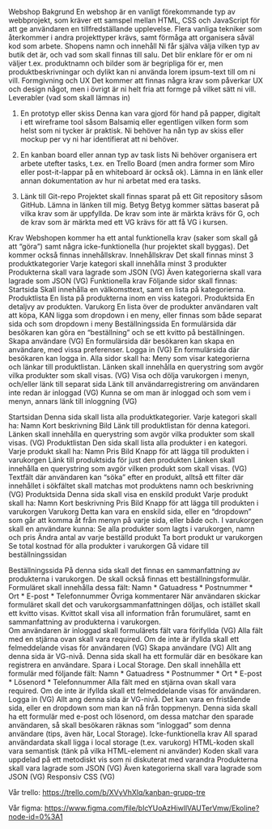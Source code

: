 Webshop
Bakgrund
En webshop är en vanligt förekommande typ av webbprojekt, som kräver ett samspel mellan HTML, CSS och JavaScript för att ge användaren en tillfredställande upplevelse. Flera vanliga tekniker som återkommer i andra projekttyper krävs, samt förmåga att organisera såväl kod som arbete. 
Shopens namn och innehåll
Ni får själva välja vilken typ av butik det är, och vad som skall finnas till salu. 
Det blir enklare för er om ni väljer t.ex. produktnamn och bilder som är begripliga för er, men produktbeskrivningar och dylikt kan ni använda lorem ipsum-text till om ni vill. 
Formgivning och UX
Det kommer att finnas några krav som påverkar UX och design något, men i övrigt är ni helt fria att formge på vilket sätt ni vill. 
Leverabler (vad som skall lämnas in)
1. En prototyp eller skiss
Denna kan vara gjord för hand på papper, digitalt i ett wireframe tool såsom Balsamiq eller egentligen vilken form som helst som ni tycker är praktisk. 
Ni behöver ha nån typ av skiss eller mockup per vy ni har identifierat att ni behöver. 

2. En kanban board eller annan typ av task lists
Ni behöver organisera ert arbete utefter tasks, t.ex. en Trello Board (men andra former som Miro eller post-it-lappar på en whiteboard är också ok). Lämna in en länk eller annan dokumentation av hur ni arbetat med era tasks. 

3. Länk till Git-repo
Projektet skall finnas sparat på ett Git repository såsom GitHub. Lämna in länken till mig. 
Betyg
Betyg kommer sättas baserat på vilka krav som är uppfyllda. De krav som inte är märkta krävs för G, och de krav som är märkta med ett VG krävs för att få VG i kursen. 

Krav
Webshopen kommer ha ett antal funktionella krav (saker som skall gå att “göra”) samt några icke-funktionella (hur projektet skall byggas). Det kommer också finnas innehållskrav. 
Innehållskrav
Det skall finnas minst 3 produktkategorier
Varje kategori skall innehålla minst 3 produkter
Produkterna skall vara lagrade som JSON (VG)
Även kategorierna skall vara lagrade som JSON (VG)
Funktionella krav
Följande sidor skall finnas:
Startsida
Skall innehålla en välkomsttext, samt en lista på kategorierna.
Produktlista
    En lista på produkterna inom en viss kategori.
Produktsida
En detaljvy av produkten.
Varukorg
En lista över de produkter användaren valt att köpa, KAN ligga som dropdown i en meny, eller finnas som både separat sida och som dropdown i meny
Beställningssida
En formulärsida där besökaren kan göra en “beställning” och se ett kvitto på beställningen.
Skapa användare (VG)
En formulärsida där besökaren kan skapa en användare, med vissa preferenser.
Logga in (VG)
En formulärsida där besökaren kan logga in.
Alla sidor skall ha:
Meny som visar kategorierna och länkar till produktlistan. 
Länken skall innehålla en querystring som avgör vilka produkter som skall visas. (VG)
Visa och dölja varukorgen i menyn, och/eller länk till separat sida
Länk till användarregistrering om användaren inte redan är inloggad (VG)
Kunna se om man är inloggad och som vem i menyn, annars länk till inloggning (VG)


Startsidan
Denna sida skall lista alla produktkategorier. 
Varje kategori skall ha:
Namn
Kort beskrivning
Bild
Länk till produktlistan för denna kategori.
Länken skall innehålla en querystring som avgör vilka produkter som skall visas. (VG)
Produktlistan
Den sida skall lista alla produkter i en kategori.
Varje produkt skall ha:
Namn
Pris
Bild
Knapp för att lägga till produkten i varukorgen
Länk till produktsida för just den produkten
Länken skall innehålla en querystring som avgör vilken produkt som skall visas. (VG)
Textfält där användaren kan “söka” efter en produkt, alltså ett filter där innehållet i sökfältet skall matchas mot produktens namn och beskrivning (VG)
Produktsida
Denna sida skall visa en enskild produkt
Varje produkt skall ha:
Namn
Kort beskrivning
Pris
Bild
Knapp för att lägga till produkten i varukorgen
Varukorg
Detta kan vara en enskild sida, eller en “dropdown” som går att komma åt från menyn på varje sida, eller både och. I varukorgen skall en användare kunna:
Se alla produkter som lagts i varukorgen, namn och pris
Ändra antal av varje beställd produkt
Ta bort produkt ur varukorgen
Se total kostnad för alla produkter i varukorgen
Gå vidare till beställningssidan

Beställningssida
På denna sida skall det finnas en sammanfattning av produkterna i varukorgen.
De skall också finnas ett beställningsformulär. Formuläret skall innehålla dessa fält:
Namn *
Gatuadress *
Postnummer *
Ort *
E-post *
Telefonnummer
Övriga kommentarer
När användaren skickar formuläret skall det och varukorgsammanfattningen döljas, och istället skall ett kvitto visas. Kvittot skall visa all information från forumuläret, samt en sammanfattning av produkterna i varukorgen.  
Om användaren är inloggad skall formulärets fält vara förifyllda (VG)
Alla fält med en stjärna ovan skall vara required. Om de inte är ifyllda skall ett felmeddelande visas för användaren (VG)
Skapa användare (VG)
Allt ang denna sida är VG-nivå.
Denna sida skall ha ett formulär där en besökare kan registrera en användare. Spara i Local Storage.
Den skall innehålla ett formulär med följande fält:
Namn *
Gatuadress *
Postnummer *
Ort *
E-post *
Lösenord *
Telefonnummer
Alla fält med en stjärna ovan skall vara required. Om de inte är ifyllda skall ett felmeddelande visas för användaren.
Logga in (VG)
Allt ang denna sida är VG-nivå. Det kan vara en fristående sida, eller en dropdown som man kan nå från toppmenyn.
Denna sida skall ha ett formulär med e-post och lösenord, om dessa matchar den sparade användaren, så skall besökaren räknas som “inloggad” som denna användare (tips, även här, Local Storage). 
Icke-funktionella krav
All sparad användardata skall ligga i local storage (t.ex. varukorg)
HTML-koden skall vara semantisk (tänk på vilka HTML-element ni använder)
Koden skall vara uppdelad på ett metodiskt vis som ni diskuterat med varandra
Produkterna skall vara lagrade som JSON (VG)
Även kategorierna skall vara lagrade som JSON (VG)
Responsiv CSS (VG)



Vår trello:
https://trello.com/b/XVyVhXlq/kanban-grupp-tre

Vår figma: 
https://www.figma.com/file/bIcYUoAzHiwllVAUTerVmw/Ekoline?node-id=0%3A1
